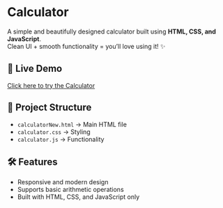 # Calculator  

A simple and beautifully designed calculator built using **HTML, CSS, and JavaScript**.  
Clean UI + smooth functionality = you’ll love using it! ✨  

## 🚀 Live Demo  
[Click here to try the Calculator](https://dishaasaini.github.io/OnlineCalculator/calculatorNew.html)  

## 📂 Project Structure  
- `calculatorNew.html` → Main HTML file  
- `calculator.css` → Styling  
- `calculator.js` → Functionality  

## 🛠️ Features  
- Responsive and modern design  
- Supports basic arithmetic operations  
- Built with HTML, CSS, and JavaScript only  

